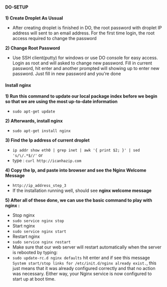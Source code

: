 #### DO-SETUP

**1) Create Droplet As Ussual**
 - After creating droplet is finished in DO, the root password with droplet IP address will sent to an email address. For the first time login, the root access required to change the password

**2) Change Root Password**
 - Use SSH client(putty) for windows or use DO console for easy access. Login as root and will asked to change new password. Fill in current password, hit enter and another prompted will showing up to enter new password. Just fill in new password and you're done 
 
#### Install nginx
**1) Run this command to update our local package index before we begin so that we are using the most up-to-date information**
 - `sudo apt-get update`
 
**2) Afterwards, install nginx**
 - `sudo apt-get install nginx`
 
**3) Find the Ip address of current droplet**
 - `ip addr show eth0 | grep inet | awk '{ print $2; }' | sed 's/\/.*$//'` or
 - type : `curl http://icanhazip.com`
 
**4) Copy the Ip, and paste into browser and see the Nginx Welcome Message**
 - `http://ip_address_step_3`
 - If the installation running well, should see **nginx welcome message**
 
**5) After all of these done, we can use the basic command to play with nginx :**
  - Stop nginx
   - `sudo service nginx stop`
  - Start nginx
   - `sudo service nginx start`
  - Restart nginx
   - `sudo service nginx restart`
  - Make sure that our web server will restart automatically when the server is rebooted by typing:
   - `sudo update-rc.d nginx defaults` hit enter and if see this message `System start/stop links for /etc/init.d/nginx already exist.`, this just means that it was already configured correctly and that no action was necessary. Either way, your Nginx service is now configured to start up at boot time.
